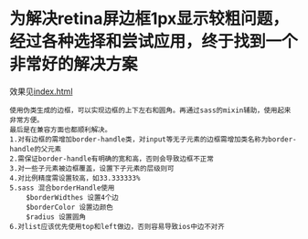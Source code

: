 # 为解决retina屏边框1px显示较粗问题，经过各种选择和尝试应用，终于找到一个非常好的解决方案
效果见[index.html](http://htmlpreview.github.io/?https://github.com/maweimaweima/1px-border/blob/master/index.html)

    使用伪类生成的边框，可以实现边框的上下左右和圆角。再通过sass的mixin辅助，使用起来非常方便。
    最后是在兼容方面也都顺利解决。
    1.对有边框的需增加border-handle类，对input等无子元素的边框需增加类名称为border-handle的父元素
    2.需保证border-handle有明确的宽和高，否则会导致边框不正常
    3.对一些子元素被边框覆盖，设置下子元素的层级则可
    4.对比例精度需设置较高，如33.333333%
    5.sass 混合borderHandle使用
    	$borderWidthes 设置4个边
    	$borderColor 设置边颜色
    	$radius 设置圆角
    6.对list应该优先使用top和left做边，否则容易导致ios中边不对齐
